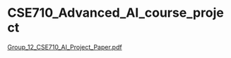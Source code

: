 # CSE710_Advanced_AI_course_project

[Group_12_CSE710_AI_Project_Paper.pdf](https://github.com/mondalsudipta/CSE710_Advanced_AI_course_project/files/12795554/Group_12_CSE710_AI_Project_Paper.pdf)

